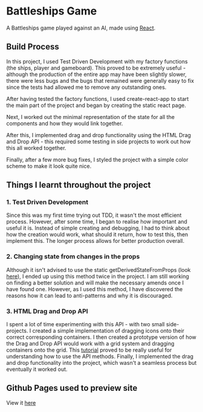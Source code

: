 # Battleships Game

A Battleships game played against an AI, made using [React](https://reactjs.org).

## Build Process

In this project, I used Test Driven Development with my factory functions (the ships, player and gameboard). This proved to be extremely useful - although the production of the entire app may have been slightly slower, there were less bugs and the bugs that remained were generally easy to fix since the tests had allowed me to remove any outstanding ones.

After having tested the factory functions, I used create-react-app to start the main part of the project and began by creating the static react page.

Next, I worked out the minimal representation of the state for all the components and how they would link together.

After this, I implemented drag and drop functionality using the HTML Drag and Drop API - this required some testing in side projects to work out how this all worked together.

Finally, after a few more bug fixes, I styled the project with a simple color scheme to make it look quite nice.

## Things I learnt throughout the project

### 1. Test Driven Development

Since this was my first time trying out TDD, it wasn't the most efficient process. However, after some time, I began to realise how important and useful it is. Instead of simple creating and debugging, I had to think about how the creation would work, what should it return, how to test this, then implement this. The longer process allows for better production overall.

### 2. Changing state from changes in the props

Although it isn't advised to use the static getDerivedStateFromProps (look [here](https://reactjs.org/blog/2018/06/07/you-probably-dont-need-derived-state.html)), I ended up using this method twice in the project. I am still working on finding a better solution and will make the necessary amends once I have found one. However, as I used this method, I have discovered the reasons how it can lead to anti-patterns and why it is discouraged.

### 3. HTML Drag and Drop API

I spent a lot of time experimenting with this API - with two small side-projects. I created a simple implementation of dragging icons onto their correct corresponding containers. I then created a prototype version of how the Drag and Drop API would work with a grid system and dragging containers onto the grid. This [tutorial](https://www.youtube.com/watch?v=7HUCAYMylCQ&list=LLm4MiRjSRKufscqQZscLqCQ&index=3&t=0s) proved to be really useful for understanding how to use the API methods. Finally, I implemented the drag and drop functionality into the project, which wasn't a seamless process but eventually it worked out.

## Github Pages used to preview site

View it [here](https://guyroberts21.github.io/battleship/)
